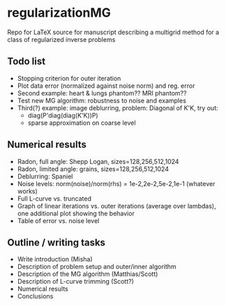 # regularizationMG

Repo for LaTeX source for manuscript describing a multigrid method for a class of regularized inverse problems

## Todo list

* Stopping criterion for outer iteration
* Plot data error (normalized against noise norm) and reg. error 
* Second example: heart & lungs phantom??  MRI phantom??
* Test new MG algorithm: robustness to noise and examples
* Third(?) example: image deblurring, problem: Diagonal of K'K, try out:
  * diag(P'diag(diag(K'K))P)
  * sparse approximation on coarse level

## Numerical results

* Radon, full angle: Shepp Logan, sizes=128,256,512,1024
* Radon, limited angle: grains, sizes=128,256,512,1024
* Deblurring: Spaniel
* Noise levels: norm(noise)/norm(rhs) = 1e-2,2e-2,5e-2,1e-1 (whatever works)
* Full L-curve vs. truncated
* Graph of linear iterations vs. outer iterations (average over lambdas), one additional plot showing the behavior
* Table of error vs. noise level

## Outline / writing tasks
* Write introduction (Misha)
* Description of problem setup and outer/inner algorithm
* Description of the MG algorithm (Matthias/Scott)
* Description of L-curve trimming (Scott?)
* Numerical results
* Conclusions
